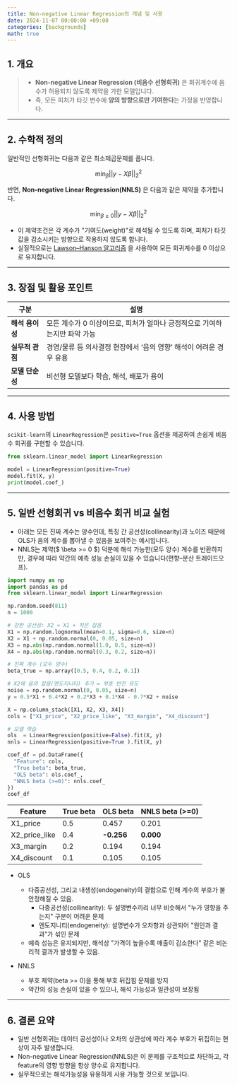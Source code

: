 ```yaml
---
title: Non-negative Linear Regression의 개념 및 사용
date: 2024-11-07 00:00:00 +09:00
categories: [backgrounds]
math: true
---
```

## 1. 개요

> - **Non-negative Linear Regression (비음수 선형회귀)** 은 회귀계수에 음수가 허용되지 않도록 제약을 가한 모델입니다.
> - 즉, 모든 피처가 타깃 변수에 **양의 방향으로만 기여한다**는 가정을 반영합니다.

---
## 2. 수학적 정의

일반적인 선형회귀는 다음과 같은 최소제곱문제를 풉니다.

$$
\min_{\beta} ||y - X\beta||_2^2
$$

반면, **Non-negative Linear Regression(NNLS)** 은 다음과 같은 제약을 추가합니다.

$$
\min_{\beta \ge 0} ||y - X\beta||_2^2
$$

- 이 제약조건은 각 계수가 "기여도(weight)"로 해석될 수 있도록 하며, 피처가 타깃값을 감소시키는 방향으로 작용하지 않도록 합니다.
- 실질적으로는 [Lawson–Hanson 알고리즘](https://en.wikipedia.org/wiki/Non-negative_least_squares) 을 사용하여 모든 회귀계수를 0 이상으로 유지합니다.
  
---
## 3. 장점 및 활용 포인트

| 구분         | 설명 |
|------------|------|
| **해석 용이성** | 모든 계수가 0 이상이므로, 피처가 얼마나 긍정적으로 기여하는지만 파악 가능 |
| **실무적 관점** | 경영/물류 등 의사결정 현장에서 ‘음의 영향’ 해석이 어려운 경우 유용 |
| **모델 단순성** | 비선형 모델보다 학습, 해석, 배포가 용이 |

---
## 4. 사용 방법

`scikit-learn`의 `LinearRegression`은 `positive=True` 옵션을 제공하여 손쉽게 비음수 회귀를 구현할 수 있습니다.

```python
from sklearn.linear_model import LinearRegression

model = LinearRegression(positive=True)
model.fit(X, y)
print(model.coef_)
```

---
## 5. 일반 선형회귀 vs 비음수 회귀 비교 실험
- 아래는 모든 진짜 계수는 양수인데, 특징 간 공선성(collinearity)과 노이즈 때문에 OLS가 음의 계수를 뽑아낼 수 있음을 보여주는 예시입니다.
- NNLS는 제약($ \beta >= 0 $) 덕분에 해석 가능한(모두 양수) 계수를 반환하지만, 경우에 따라 약간의 예측 성능 손실이 있을 수 있습니다(편향–분산 트레이드오프).

```python
import numpy as np
import pandas as pd
from sklearn.linear_model import LinearRegression

np.random.seed(811)
n = 1000

# 강한 공선성: X2 ≈ X1 + 작은 잡음
X1 = np.random.lognormal(mean=0.1, sigma=0.6, size=n)
X2 = X1 + np.random.normal(0, 0.05, size=n)
X3 = np.abs(np.random.normal(1.0, 0.5, size=n))
X4 = np.abs(np.random.normal(0.3, 0.2, size=n))

# 진짜 계수 (모두 양수)
beta_true = np.array([0.5, 0.4, 0.2, 0.1])

# X2에 음의 잡음(엔도지니티) 추가 = 부호 반전 유도
noise = np.random.normal(0, 0.05, size=n)
y = 0.5*X1 + 0.4*X2 + 0.2*X3 + 0.1*X4 - 0.7*X2 + noise

X = np.column_stack([X1, X2, X3, X4])
cols = ["X1_price", "X2_price_like", "X3_margin", "X4_discount"]

# 모델 학습
ols  = LinearRegression(positive=False).fit(X, y)
nnls = LinearRegression(positive=True ).fit(X, y)

coef_df = pd.DataFrame({
  "Feature": cols,
  "True beta": beta_true,
  "OLS beta": ols.coef_,
  "NNLS beta (>=0)": nnls.coef_
})
coef_df

```


| Feature       | True beta | OLS beta   | NNLS beta (>=0) |
| ------------- |-----------|------------|-----------------|
| X1_price      | 0.5       | 0.457      | 0.201           |
| X2_price_like | 0.4       | **-0.256** | **0.000**       |
| X3_margin     | 0.2       | 0.194      | 0.194           |
| X4_discount   | 0.1       | 0.105      | 0.105           |


- OLS 
  - 다중공선성, 그리고 내생성(endogeneity)의 결합으로 인해 계수의 부호가 불안정해질 수 있음.
    - 다중공선성(collinearity): 두 설명변수끼리 너무 비슷해서 "누가 영향을 주는지" 구분이 어려운 문제
    - 엔도지니티(endogeneity): 설명변수가 오차항과 상관되어 "원인과 결과"가 섞인 문제
  - 예측 성능은 유지되지만, 해석상 "가격이 높을수록 매출이 감소한다" 같은 비논리적 결과가 발생할 수 있음.

- NNLS 
  - 부호 제약(beta >= 0)을 통해 부호 뒤집힘 문제를 방지 
  - 약간의 성능 손실이 있을 수 있으나, 해석 가능성과 일관성이 보장됨

--- 

## 6. 결론 요약

- 일반 선형회귀는 데이터 공선성이나 오차의 상관성에 따라 계수 부호가 뒤집히는 현상이 자주 발생합니다.
- Non-negative Linear Regression(NNLS)은 이 문제를 구조적으로 차단하고, 각 feature의 영향 방향을 항상 양수로 유지합니다.
- 실무적으로는 해석가능성을 유용하게 사용 가능할 것으로 보입니다.

